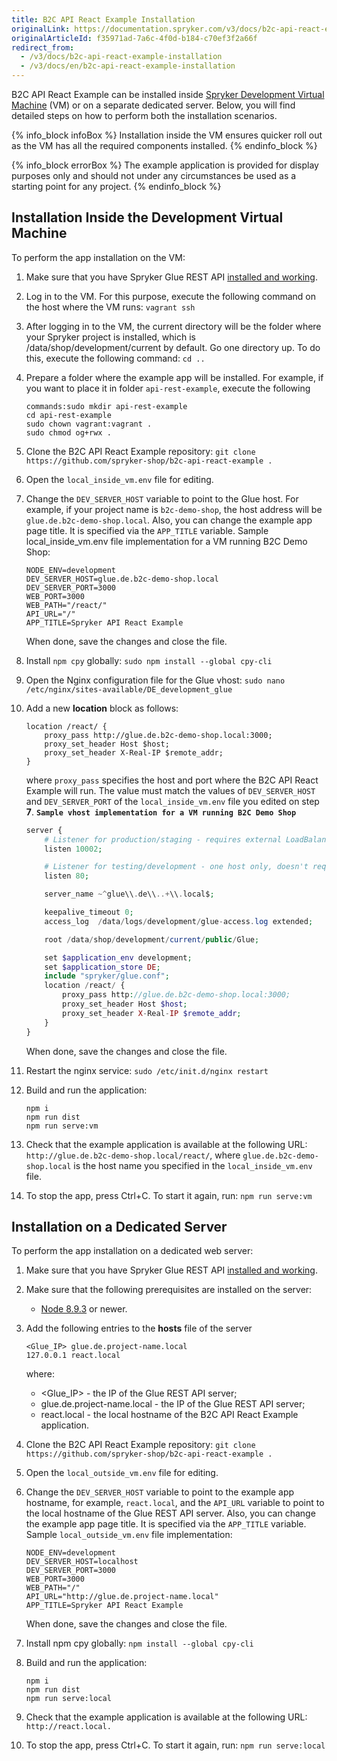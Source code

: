 ```yaml
---
title: B2C API React Example Installation
originalLink: https://documentation.spryker.com/v3/docs/b2c-api-react-example-installation
originalArticleId: f35971ad-7a6c-4f0d-b184-c70ef3f2a66f
redirect_from:
  - /v3/docs/b2c-api-react-example-installation
  - /v3/docs/en/b2c-api-react-example-installation
---
```


B2C API React Example can be installed inside [Spryker Development Virtual Machine](/docs/scos/dev/features/201907.0/sdk/development-virtual-machine-docker-containers-and-console.html) (VM) or on a separate dedicated server. Below, you will find detailed steps on how to perform both the installation scenarios.

{% info_block infoBox %}
Installation inside the VM ensures quicker roll out as the VM has all the required components installed.
{% endinfo_block %}

{% info_block errorBox %}
The example application is provided for display purposes only and should not under any circumstances be used as a starting point for any project.
{% endinfo_block %}

## Installation Inside the Development Virtual Machine

To perform the app installation on the VM:

1. Make sure that you have Spryker Glue REST API [installed and working](/docs/scos/dev/migration-and-integration/201907.0/feature-integration-guides/glue-api/glue-api-installation-and-configuration.html).
2. Log in to the VM. For this purpose, execute the following command on the host where the VM runs:
`vagrant ssh`
3. After logging in to the VM, the current directory will be the folder where your Spryker project is installed, which is /data/shop/development/current by default. Go one directory up. To do this, execute the following command:
`cd ..`
4. Prepare a folder where the example app will be installed. For example, if you want to place it in folder `api-rest-example`, execute the following 
    ```
    commands:sudo mkdir api-rest-example
    cd api-rest-example
    sudo chown vagrant:vagrant .
    sudo chmod og+rwx .
    ```

5. Clone the B2C API React Example repository:
`git clone https://github.com/spryker-shop/b2c-api-react-example .`

6. Open the `local_inside_vm.env` file for editing.
7. Change the `DEV_SERVER_HOST` variable to point to the Glue host. For example, if your project name is `b2c-demo-shop`, the host address will be `glue.de.b2c-demo-shop.local`. Also, you can change the example app page title. It is specified via the `APP_TITLE` variable.
Sample local_inside_vm.env file implementation for a VM running B2C Demo Shop:
    ```
    NODE_ENV=development
    DEV_SERVER_HOST=glue.de.b2c-demo-shop.local
    DEV_SERVER_PORT=3000
    WEB_PORT=3000
    WEB_PATH="/react/"
    API_URL="/"
    APP_TITLE=Spryker API React Example
    ```
    When done, save the changes and close the file.

8. Install `npm cpy` globally:
`sudo npm install --global cpy-cli`
9. Open the Nginx configuration file for the Glue vhost:
`sudo nano /etc/nginx/sites-available/DE_development_glue`
10. Add a new **location** block as follows:
    ```
    location /react/ {
        proxy_pass http://glue.de.b2c-demo-shop.local:3000;
        proxy_set_header Host $host;
        proxy_set_header X-Real-IP $remote_addr;
    }
    ```
    where `proxy_pass` specifies the host and port where the B2C API React Example will run. The value must match the values of `DEV_SERVER_HOST` and `DEV_SERVER_PORT` of the `local_inside_vm.env` file you edited on step **7**.
**`Sample vhost implementation for a VM running B2C Demo Shop`**
    ```php
    server {
        # Listener for production/staging - requires external LoadBalancer directi$
        listen 10002;

        # Listener for testing/development - one host only, doesn't require extern$
        listen 80;

        server_name ~^glue\\.de\\..+\\.local$;

        keepalive_timeout 0;
        access_log  /data/logs/development/glue-access.log extended;

        root /data/shop/development/current/public/Glue;

        set $application_env development;
        set $application_store DE;
        include "spryker/glue.conf";
        location /react/ {
            proxy_pass http://glue.de.b2c-demo-shop.local:3000;
            proxy_set_header Host $host;
            proxy_set_header X-Real-IP $remote_addr;
        }
    }
    ```
    When done, save the changes and close the file.

11. Restart the nginx service:
`sudo /etc/init.d/nginx restart`


12. Build and run the application:
    ```
    npm i
    npm run dist
    npm run serve:vm
    ```

13. Check that the example application is available at the following URL: `http://glue.de.b2c-demo-shop.local/react/`, where `glue.de.b2c-demo-shop.local` is the host name you specified in the `local_inside_vm.env` file.
14. To stop the app, press Ctrl+C. To start it again, run:
`npm run serve:vm`

## Installation on a Dedicated Server
To perform the app installation on a dedicated web server:

1. Make sure that you have Spryker Glue REST API [installed and working](/docs/scos/dev/migration-and-integration/201907.0/feature-integration-guides/glue-api/glue-api-installation-and-configuration.html).
2. Make sure that the following prerequisites are installed on the server:
    * [Node 8.9.3](https://nodejs.org/en/) or newer.

3. Add the following entries to the **hosts** file of the server
    ```
   <Glue_IP> glue.de.project-name.local
    127.0.0.1 react.local
    ```
    where:
    * <Glue_IP> - the IP of the Glue REST API server;
    * glue.de.project-name.local - the IP of the Glue REST API server;
    * react.local - the local hostname of the B2C API React Example application.
4. Clone the B2C API React Example repository:
`git clone https://github.com/spryker-shop/b2c-api-react-example .`
5. Open the `local_outside_vm.env` file for editing.
6. Change the `DEV_SERVER_HOST` variable to point to the example app hostname, for example, `react.local`, and the `API_URL` variable to point to the local hostname of the Glue REST API server. Also, you can change the example app page title. It is specified via the `APP_TITLE` variable.
Sample `local_outside_vm.env` file implementation:
    ```
    NODE_ENV=development
    DEV_SERVER_HOST=localhost
    DEV_SERVER_PORT=3000
    WEB_PORT=3000
    WEB_PATH="/"
    API_URL="http://glue.de.project-name.local"
    APP_TITLE=Spryker API React Example
    ```
    When done, save the changes and close the file.
7. Install npm cpy globally:
`npm install --global cpy-cli`
8. Build and run the application:
    ```
    npm i
    npm run dist
    npm run serve:local
    ```
9. Check that the example application is available at the following URL: `http://react.local.`
10. To stop the app, press Ctrl+C. To start it again, run:
`npm run serve:local`


